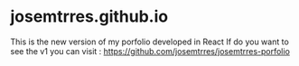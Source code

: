 # josemtrres.github.io
This is the new version of my porfolio developed in React
If do you want to see the v1 you can visit : https://github.com/josemtrres/josemtrres-porfolio
